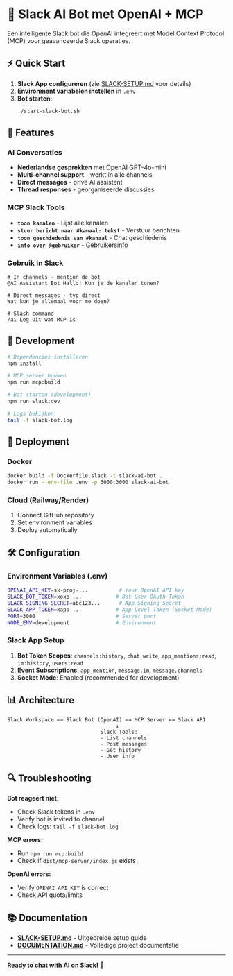 # 🤖 Slack AI Bot met OpenAI + MCP

Een intelligente Slack bot die OpenAI integreert met Model Context Protocol (MCP) voor geavanceerde Slack operaties.

## ⚡ Quick Start

1. **Slack App configureren** (zie [SLACK-SETUP.md](./SLACK-SETUP.md) voor details)
2. **Environment variabelen instellen** in `.env`
3. **Bot starten**:
   ```bash
   ./start-slack-bot.sh
   ```

## 🎯 Features

### AI Conversaties
- **Nederlandse gesprekken** met OpenAI GPT-4o-mini
- **Multi-channel support** - werkt in alle channels
- **Direct messages** - privé AI assistent
- **Thread responses** - georganiseerde discussies

### MCP Slack Tools
- **`toon kanalen`** - Lijst alle kanalen
- **`stuur bericht naar #kanaal: tekst`** - Verstuur berichten
- **`toon geschiedenis van #kanaal`** - Chat geschiedenis
- **`info over @gebruiker`** - Gebruikersinfo

### Gebruik in Slack
```
# In channels - mention de bot
@AI Assistant Bot Hallo! Kun je de kanalen tonen?

# Direct messages - typ direct
Wat kun je allemaal voor me doen?

# Slash command
/ai Leg uit wat MCP is
```

## 🔧 Development

```bash
# Dependencies installeren
npm install

# MCP server bouwen
npm run mcp:build

# Bot starten (development)
npm run slack:dev

# Logs bekijken
tail -f slack-bot.log
```

## 🚀 Deployment

### Docker
```bash
docker build -f Dockerfile.slack -t slack-ai-bot .
docker run --env-file .env -p 3000:3000 slack-ai-bot
```

### Cloud (Railway/Render)
1. Connect GitHub repository
2. Set environment variables
3. Deploy automatically

## 🛠️ Configuration

### Environment Variables (.env)
```bash
OPENAI_API_KEY=sk-proj-...          # Your OpenAI API key
SLACK_BOT_TOKEN=xoxb-...           # Bot User OAuth Token
SLACK_SIGNING_SECRET=abc123...      # App Signing Secret  
SLACK_APP_TOKEN=xapp-...           # App-Level Token (Socket Mode)
PORT=3000                          # Server port
NODE_ENV=development               # Environment
```

### Slack App Setup
1. **Bot Token Scopes**: `channels:history`, `chat:write`, `app_mentions:read`, `im:history`, `users:read`
2. **Event Subscriptions**: `app_mention`, `message.im`, `message.channels`
3. **Socket Mode**: Enabled (recommended for development)

## 📊 Architecture

```
Slack Workspace ←→ Slack Bot (OpenAI) ←→ MCP Server ←→ Slack API
                                   ↓
                              Slack Tools:
                              - List channels
                              - Post messages  
                              - Get history
                              - User info
```

## 🔍 Troubleshooting

**Bot reageert niet:**
- Check Slack tokens in `.env`
- Verify bot is invited to channel
- Check logs: `tail -f slack-bot.log`

**MCP errors:**
- Run `npm run mcp:build`
- Check if `dist/mcp-server/index.js` exists

**OpenAI errors:**
- Verify `OPENAI_API_KEY` is correct
- Check API quota/limits

## 📚 Documentation

- **[SLACK-SETUP.md](./SLACK-SETUP.md)** - Uitgebreide setup guide
- **[DOCUMENTATION.md](./DOCUMENTATION.md)** - Volledige project documentatie

---

**Ready to chat with AI on Slack!** 🚀 